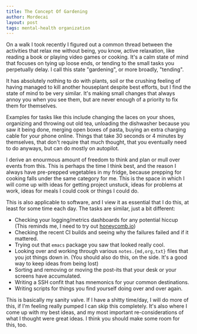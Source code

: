 ```yaml
---
title: The Concept Of Gardening
author: Mordecai
layout: post
tags: mental-health organization
---
```


On a walk I took recently I figured out a common thread between the activities
that relax me without being, you know, active relaxation, like reading a book or
playing video games or cooking.  It's a calm state of mind that focuses on tying
up loose ends, or tending to the small tasks you perpetually delay. I call this
state "gardening", or more broadly, "tending".

It has absolutely nothing to do with plants, soil or the crushing feeling of
having managed to kill another houseplant despite best efforts, but I find the
state of mind to be very similar. It's making small changes that always annoy
you when you see them, but are never enough of a priority to fix them for
themselves.

Examples for tasks like this include changing the laces on your shoes,
organizing and throwing out old tea, unloading the dishwasher because you saw it
being done, merging open boxes of pasta, buying an extra charging cable for your
phone online. Things that take 30 seconds or 4 minutes by themselves, that don't
require that much thought, that you eventually need to do anyways, but can do
mostly on autopilot.

I derive an enourmous amount of freedom to think and plan or mull over events
from this. This is perhaps the time I think best, and the reason I always have
pre-prepped vegetables in my fridge, because prepping for cooking falls under
the same category for me. This is the space in which I will come up with ideas
for getting project unstuck, ideas for problems at work, ideas for meals I could
cook or things I could do.

This is also applicable to software, and I view it as essential that I do this,
at least for some time each day. The tasks are similar, just a bit different:

- Checking your logging/metrics dashboards for any potential hiccup (This
  reminds me, I need to try out [honeycomb.io](https://honeycomb.io))
- Checking the recent CI builds and seeing why the failures failed and if it
  mattered.
- Trying out that `emacs` package you saw that looked really cool.
- Looking over and working through various `notes.{md,org,txt}` files that you
  jot things down in. (You should also do this, on the side. It's a good way to
  keep ideas from being lost)
- Sorting and removing or moving the post-its that your desk or your screens
  have accumulated.
- Writing a SSH confit that has mnemonics for your common destinations.
- Writing scripts for things you find yourself doing over and over again.

This is basically my sanity valve. If I have a shitty time/day, I will do more
of this, if I'm feeling really pumped I can skip this completely. It's also
where I come up with my best ideas, and my most important re-considerations of
what I thought were great ideas. I think you should make some room for this,
too.
